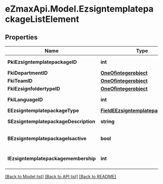 
# eZmaxApi.Model.EzsigntemplatepackageListElement

## Properties

Name | Type | Description | Notes
------------ | ------------- | ------------- | -------------
**PkiEzsigntemplatepackageID** | **int** | The unique ID of the Ezsigntemplatepackage | 
**FkiDepartmentID** | [**OneOfintegerobject**](OneOfintegerobject.md) |  | 
**FkiTeamID** | [**OneOfintegerobject**](OneOfintegerobject.md) |  | 
**FkiEzsignfoldertypeID** | [**OneOfintegerobject**](OneOfintegerobject.md) |  | 
**FkiLanguageID** | **int** | The unique ID of the Language.  Valid values:  |Value|Description| |-|-| |1|French| |2|English| | 
**EEzsigntemplatepackageType** | [**FieldEEzsigntemplatepackageType**](FieldEEzsigntemplatepackageType.md) |  | 
**SEzsigntemplatepackageDescription** | **string** | The description of the Ezsigntemplatepackage | 
**BEzsigntemplatepackageIsactive** | **bool** | Whether the Ezsigntemplatepackage is active or not | 
**IEzsigntemplatepackagemembership** | **int** | The total number of Ezsigntemplatepackagemembership in the Ezsigntemplatepackage | 

[[Back to Model list]](../README.md#documentation-for-models)
[[Back to API list]](../README.md#documentation-for-api-endpoints)
[[Back to README]](../README.md)

